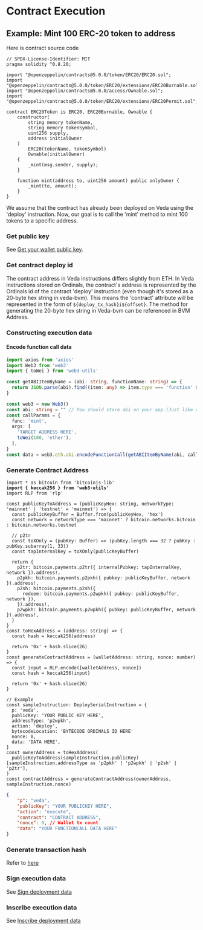 # Contract Execution

## Example: Mint 100 ERC-20 token to address

Here is contract source code

```solidity
// SPDX-License-Identifier: MIT
pragma solidity ^0.8.20;

import "@openzeppelin/contracts@5.0.0/token/ERC20/ERC20.sol";
import "@openzeppelin/contracts@5.0.0/token/ERC20/extensions/ERC20Burnable.sol";
import "@openzeppelin/contracts@5.0.0/access/Ownable.sol";
import "@openzeppelin/contracts@5.0.0/token/ERC20/extensions/ERC20Permit.sol";

contract ERC20Token is ERC20, ERC20Burnable, Ownable {
    constructor(
        string memory tokenName,
        string memory tokenSymbol,
        uint256 supply,
        address initialOwner
    )
        ERC20(tokenName, tokenSymbol)
        Ownable(initialOwner)
    {
        _mint(msg.sender, supply);
    }

    function mint(address to, uint256 amount) public onlyOwner {
        _mint(to, amount);
    }
}
```

We assume that the contract has already been deployed on Veda using the 'deploy' instruction. Now, our goal is to call the 'mint' method to mint 100 tokens to a specific address.

### Get public key

See [Get your wallet public key](deploy-a-contract.md#get-your-wallet-public-key).

### Get contract deploy id

The contract address in Veda instructions differs slightly from ETH. In Veda instructions stored on Ordinals, the contract's address is represented by the Ordinals id of the contract 'deploy' instruction (even though it's stored as a 20-byte hex string in veda-bvm). This means the 'contract' attribute will be represented in the form of `${deploy_tx_hash}i${offset}`. The method for generating the 20-byte hex string in Veda-bvm can be referenced in BVM Address.

### **Constructing execution data**

#### Encode function call data

```typescript
import axios from 'axios'
import Web3 from 'web3'
import { toWei } from 'web3-utils'

const getABIItemByName = (abi: string, functionName: string) => {
  return JSON.parse(abi).find((item: any) => item.type === 'function' && item.name === functionName) || null
}

const web3 = new Web3()
const abi: string = "" // You should store abi on your app.(Just like other evm application)
const callParams = {
  func: 'mint',
  args: [
    'TARGET ADDRESS HERE',
    toWei(100, 'ether'),
  ],
}
const data = web3.eth.abi.encodeFunctionCall(getABIItemByName(abi, callParams.func), callParams.args)
```

### Generate Contract Address

<pre class="language-typescript"><code class="lang-typescript">import * as bitcoin from 'bitcoinjs-lib'
<strong>import { keccak256 } from 'web3-utils'
</strong>import RLP from 'rlp'

const publicKeyToAddress = (publicKeyHex: string, networkType: 'mainnet' | 'testnet' = 'mainnet') => {
  const publicKeyBuffer = Buffer.from(publicKeyHex, 'hex')
  const network = networkType === 'mainnet' ? bitcoin.networks.bitcoin : bitcoin.networks.testnet

  // p2tr
  const toXOnly = (pubKey: Buffer) => (pubKey.length === 32 ? pubKey : pubKey.subarray(1, 33))
  const tapInternalKey = toXOnly(publicKeyBuffer)

  return {
    p2tr: bitcoin.payments.p2tr({ internalPubkey: tapInternalKey, network }).address!,
    p2pkh: bitcoin.payments.p2pkh({ pubkey: publicKeyBuffer, network }).address!,
    p2sh: bitcoin.payments.p2sh({
      redeem: bitcoin.payments.p2wpkh({ pubkey: publicKeyBuffer, network }),
    }).address!,
    p2wpkh: bitcoin.payments.p2wpkh({ pubkey: publicKeyBuffer, network }).address!,
  }
}
const toHexAddress = (address: string) => {
  const hash = keccak256(address)

  return '0x' + hash.slice(26)
}
const generateContractAddress = (walletAddress: string, nonce: number) => {
  const input = RLP.encode([walletAddress, nonce])
  const hash = keccak256(input)

  return '0x' + hash.slice(26)
}

// Example
const sampleInstruction: DeploySerialInstruction = {
  p: 'veda',
  publicKey: 'YOUR PUBLIC KEY HERE',
  addressType: 'p2wpkh',
  action: 'deploy',
  bytecodeLocation: 'BYTECODE ORDINALS ID HERE'
  nonce: 0,
  data: 'DATA HERE',
}
const ownerAddress = toHexAddress(
  publicKeyToAddress(sampleInstruction.publicKey)[sampleInstruction.addressType as 'p2pkh' | 'p2wpkh' | 'p2sh' | 'p2tr'],
)
const contractAddress = generateContractAddress(ownerAddress, sampleInstruction.nonce)
</code></pre>

```json
{
    "p": "veda",
    "publicKey": "YOUR PUBLICKEY HERE",
    "action": "execute",
    "contract": "CONTRACT ADDRESS",
    "nonce": 0, // Wallet tx count
    "data": "YOUR FUNCTIONCALL DATA HERE"
}
```

### Generate transaction hash

Refer to [here](deploy-a-contract.md#generate-transaction-hash)

### Sign execution data

See [Sign deployment data](deploy-a-contract.md#sign-deployment-data)

### Inscribe execution data

See [Inscribe deployment data](deploy-a-contract.md#inscribe-deployment-data)
